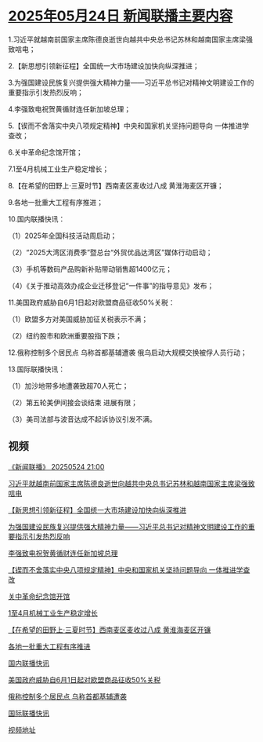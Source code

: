 # [2025年05月24日 新闻联播主要内容](https://tv.cctv.com/lm/xwlb/day/20250524.shtml)

1.习近平就越南前国家主席陈德良逝世向越共中央总书记苏林和越南国家主席梁强致唁电；

2.【新思想引领新征程】全国统一大市场建设加快向纵深推进；

3.为强国建设民族复兴提供强大精神力量——习近平总书记对精神文明建设工作的重要指示引发热烈反响；

4.李强致电祝贺黄循财连任新加坡总理；

5.【锲而不舍落实中央八项规定精神】中央和国家机关坚持问题导向 一体推进学查改；

6.关中革命纪念馆开馆；

7.1至4月机械工业生产稳定增长；

8.【在希望的田野上·三夏时节】西南麦区麦收过八成 黄淮海麦区开镰；

9.各地一批重大工程有序推进；

10.国内联播快讯：

（1）2025年全国科技活动周启动；

（2）“2025大湾区消费季”暨总台“外贸优品达湾区”媒体行动启动；

（3）手机等数码产品购新补贴带动销售超1400亿元；

（4）《关于推动高效办成企业迁移登记“一件事”的指导意见》发布；

11.美国政府威胁自6月1日起对欧盟商品征收50%关税：

（1）欧盟多方对美国威胁加征关税表示不满；

（2）纽约股市和欧洲重要股指下跌；

12.俄称控制多个居民点 乌称首都基辅遭袭 俄乌启动大规模交换被俘人员行动；

13.国际联播快讯：

（1）加沙地带多地遭袭致超70人死亡；

（2）第五轮美伊间接会谈结束 进展有限；

（3）美司法部与波音达成不起诉协议引发不满。

## 视频

[《新闻联播》 20250524 21:00](https://tv.cctv.com/2025/05/24/VIDEOsa2M6HrlTf1GRhUwGEk250524.shtml)

[习近平就越南前国家主席陈德良逝世向越共中央总书记苏林和越南国家主席梁强致唁电](https://tv.cctv.com/2025/05/24/VIDE2O6s5IWYu2FMYr8CWkIa250524.shtml)

[【新思想引领新征程】全国统一大市场建设加快向纵深推进](https://tv.cctv.com/2025/05/24/VIDECLFVjVMBu2NWJDMdU08B250524.shtml)

[为强国建设民族复兴提供强大精神力量——习近平总书记对精神文明建设工作的重要指示引发热烈反响](https://tv.cctv.com/2025/05/24/VIDEyIqlanZww5wJMM2PTqyM250524.shtml)

[李强致电祝贺黄循财连任新加坡总理](https://tv.cctv.com/2025/05/24/VIDEUokcGo4oDDOwBvurcNAV250524.shtml)

[【锲而不舍落实中央八项规定精神】中央和国家机关坚持问题导向 一体推进学查改](https://tv.cctv.com/2025/05/24/VIDE6Ioq0xjG25vdAOWkqvV9250524.shtml)

[关中革命纪念馆开馆](https://tv.cctv.com/2025/05/24/VIDE4JwtXtSELQw2yWfI2mMQ250524.shtml)

[1至4月机械工业生产稳定增长](https://tv.cctv.com/2025/05/24/VIDEHZ0i55pTNVeLD7zW1sL0250524.shtml)

[【在希望的田野上·三夏时节】西南麦区麦收过八成 黄淮海麦区开镰](https://tv.cctv.com/2025/05/24/VIDEif44VOy3oBWEt6dvJZiy250524.shtml)

[各地一批重大工程有序推进](https://tv.cctv.com/2025/05/24/VIDECINB5Hs7aPPBuyK1r4jO250524.shtml)

[国内联播快讯](https://tv.cctv.com/2025/05/24/VIDEfIq8oqKIA3S2jba4Totw250524.shtml)

[美国政府威胁自6月1日起对欧盟商品征收50%关税](https://tv.cctv.com/2025/05/24/VIDEH1YxdbKVF0BAiO0EsAI5250524.shtml)

[俄称控制多个居民点 乌称首都基辅遭袭](https://tv.cctv.com/2025/05/24/VIDEpRdNcZJKEGOYMCvkJHXl250524.shtml)

[国际联播快讯](https://tv.cctv.com/2025/05/24/VIDEAOZagCBGn7ruFpiCmr56250524.shtml)

[视频地址](https://tv.cctv.com/lm/xwlb/day/20250524.shtml) 

